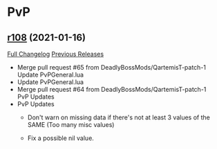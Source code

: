 # <DBM> PvP

## [r108](https://github.com/DeadlyBossMods/DBM-PvP/tree/r108) (2021-01-16)
[Full Changelog](https://github.com/DeadlyBossMods/DBM-PvP/compare/r107...r108) [Previous Releases](https://github.com/DeadlyBossMods/DBM-PvP/releases)

- Merge pull request #65 from DeadlyBossMods/QartemisT-patch-1  
    Update PvPGeneral.lua  
- Update PvPGeneral.lua  
- Merge pull request #64 from DeadlyBossMods/QartemisT-patch-1  
    PvP Updates  
- PvP Updates  
    - Don't warn on missing data if there's not at least 3 values of the SAME (Too many misc values)  
    - Fix a possible nil value.  